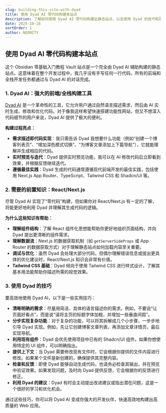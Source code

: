 ```yaml
---
slug: building-this-site-with-dyad
title: 使用 Dyad AI 零代码构建本站点
description: 了解如何使用 Dyad AI 零代码构建此静态站点，以及使用 Dyad 的技巧和所需前置知识。
date: 2025-10-16
sortOrder: 1
author: NEONITY
---
```

## 使用 Dyad AI 零代码构建本站点

这个 Obsidian 零基础入门教程 Vault 站点是一个完全由 Dyad AI 辅助构建的静态站点。这意味着在整个开发过程中，我几乎没有手写任何一行代码，所有的前端和全栈开发任务都通过与 Dyad AI 的对话完成。

### 1. Dyad AI：强大的前端/全栈构建工具

[Dyad AI](https://www.dyad.sh/) 是一个革命性的工具，它允许用户通过自然语言描述需求，然后由 AI 实时生成、修改和优化代码。对于像我这样希望快速搭建功能性网站，但又不想深入代码细节的用户来说，Dyad AI 提供了极大的便利。

**构建过程亮点：**
*   **需求描述即代码实现**：我只需告诉 Dyad 我想要什么功能（例如“创建一个博客列表页”、“增加深色模式切换”、“为博客文章添加上下篇导航”），它就能理解并生成相应的代码。
*   **实时预览与迭代**：Dyad 提供实时预览功能，我可以在 AI 修改代码后立即看到效果，并根据反馈继续迭代。
*   **遵循最佳实践**：Dyad 生成的代码通常遵循现代前端开发的最佳实践，包括使用 Next.js App Router、TypeScript、Tailwind CSS 和 Shadcn/UI 等。

### 2. 需要的前置知识：React/Next.js

尽管 Dyad AI 实现了“零代码”构建，但如果你对 React/Next.js 有一定的了解，将能更好地利用 Dyad 并理解其生成代码的逻辑。

**为什么这些知识有帮助：**
*   **理解组件结构**：了解 React 组件化思想能帮助你更好地组织页面结构，并向 Dyad 提出更清晰的组件需求。
*   **理解数据流**：Next.js 的数据获取机制（如 `getServerSideProps` 或 App Router 的数据获取方式）对于理解静态站点如何加载内容至关重要。
*   **调试与优化**：虽然 Dyad 会处理大部分代码，但偶尔理解错误信息或提出更具体的优化建议时，React/Next.js 知识会非常有价值。
*   **Tailwind CSS 基础**：Dyad 倾向于使用 Tailwind CSS 进行样式设计，了解其基本用法能帮助你描述所需的视觉效果。

### 3. 使用 Dyad 的技巧

要高效地使用 Dyad AI，以下是一些实用技巧：

*   **清晰明确的需求**：尽量用简洁、具体的语言描述你的需求。例如，不要说“让页面好看点”，而是说“请将主页的标题字体加粗，并增加一些垂直间距”。
*   **分步实现复杂功能**：对于复杂的功能，可以将其拆解成几个小步骤，一步步地引导 Dyad 实现。例如，先让它创建博客文章列表，再添加文章详情页，最后实现导航。
*   **利用现有组件**：Dyad 会优先使用项目中已有的 Shadcn/UI 组件。如果你想使用特定的 UI 组件，可以明确指出。
*   **提供上下文**：当 Dyad 需要修改现有文件时，它会根据你提供的文件内容进行修改。如果某个文件是新创建的，确保提供其完整内容。
*   **检查和反馈**：即使 Dyad 能够自动生成代码，也请务必检查其输出，并在预览中验证效果。如果发现问题，及时向 Dyad 提供反馈，它会根据你的反馈进行修正。
*   **利用 Dyad 的建议**：Dyad 有时会主动提出改进建议或指出潜在问题，这是一个很好的学习和优化机会。

通过这些技巧，你可以将 Dyad AI 变成你强大的开发伙伴，快速高效地构建出高质量的 Web 应用。
